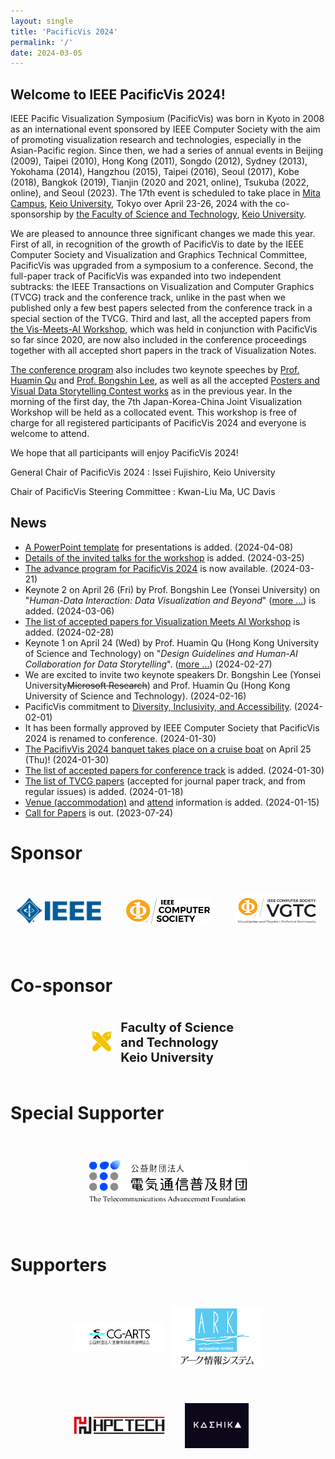 ```yaml
---
layout: single
title: 'PacificVis 2024'
permalink: '/'
date: 2024-03-05
---
```


## Welcome to IEEE PacificVis 2024!

IEEE Pacific Visualization Symposium (PacificVis) was born in Kyoto in 2008 as an international event sponsored by IEEE Computer Society with the aim of promoting visualization research and technologies, especially in the Asian-Pacific region. Since then, we had a series of annual events in Beijing (2009), Taipei (2010), Hong Kong (2011), Songdo (2012), Sydney (2013), Yokohama (2014), Hangzhou (2015), Taipei (2016), Seoul (2017), Kobe (2018), Bangkok (2019), Tianjin (2020 and 2021, online), Tsukuba (2022, online), and Seoul (2023). The 17th event is scheduled to take place in [Mita Campus](https://www.keio.ac.jp/en/maps/mita.html), [Keio University](https://www.keio.ac.jp/en/), Tokyo over April 23-26, 2024 with the co-sponsorship by [the Faculty of Science and Technology](https://www.st.keio.ac.jp/en/), [Keio University](https://www.keio.ac.jp/en/).

We are pleased to announce three significant changes we made this year. First of all, in recognition of the growth of PacificVis to date by the IEEE Computer Society and Visualization and Graphics Technical Committee, PacificVis was upgraded from a symposium to a conference. Second, the full-paper track of PacificVis was expanded into two independent subtracks: the IEEE Transactions on Visualization and Computer Graphics (TVCG) track and the conference track, unlike in the past when we published only a few best papers selected from the conference track in a special section of the TVCG. Third and last, all the accepted papers from [the Vis-Meets-AI Workshop](/pvis2024/program/workshop/), which was held in conjunction with PacificVis so far since 2020, are now also included in the conference proceedings together with all accepted short papers in the track of Visualization Notes. 

[The conference program](https://pacificvis.github.io/pvis2024/program/papers/) also includes two keynote speeches by [Prof. Huamin Qu](/pvis2024/program/keynote/#huamin_qu) and [Prof. Bongshin Lee](/pvis2024/program/keynote/#bongshin_lee), as well as all the accepted [Posters and Visual Data Storytelling Contest works](/pvis2024/program/posters/) as in the previous year. In the morning of the first day, the 7th Japan-Korea-China Joint Visualization Workshop will be held as a collocated event. This workshop is free of charge for all registered participants of PacificVis 2024 and everyone is welcome to attend.

We hope that all participants will enjoy PacificVis 2024!

General Chair of PacificVis 2024
: Issei Fujishiro, Keio University

Chair of PacificVis Steering Committee
: Kwan-Liu Ma, UC Davis


## News

- [A PowerPoint template](/pvis2024/assets/PacificVis2024_template.pptx) for presentations is added.  (2024-04-08)
- [Details of the invited talks for the workshop](/pvis2024/program/workshop/) is added. (2024-03-25)
- [The advance program for PacificVis 2024](/pvis2024/program/) is now available. (2024-03-21)
- Keynote 2 on April 26 (Fri) by Prof. Bongshin Lee (Yonsei University) on "*Human-Data Interaction: Data Visualization and Beyond*" ([more ...](/pvis2024/program/keynote/#bongshin_lee)) is added. (2024-03-06)
- [The list of accepted papers for Visualization Meets AI Workshop](/pvis2024/papers/visxai/) is added. (2024-02-28)
- Keynote 1 on April 24 (Wed) by Prof. Huamin Qu (Hong Kong University of Science and Technology) on "*Design Guidelines and Human-AI Collaboration for Data Storytelling*".  ([more ...](/pvis2024/program/keynote/#huamin_qu)) (2024-02-27)
- We are excited to invite two keynote speakers Dr. Bongshin Lee (Yonsei University~~Microsoft Research~~) and Prof. Huamin Qu (Hong Kong University of Science and Technology). (2024-02-16)
- PacificVis commitment to [Diversity, Inclusivity, and Accessibility](/pvis2024/attend/dia/). (2024-02-01)
- It has been formally approved by IEEE Computer Society that PacificVis 2024 is renamed to conference. (2024-01-30)
- [The PacifivVis 2024 banquet takes place on a cruise boat](/pvis2024/accepted/#banquet-april-25-thu) on April 25 (Thu)! (2024-01-30)
- [The list of accepted papers for conference track](/pvis2024/accepted/#papers-accepted-in-conference-track) is added. (2024-01-30)
- [The list of TVCG papers](/pvis2024/accepted/) (accepted for journal paper track, and from regular issues) is added. (2024-01-18)
- [Venue (accommodation)](/pvis2024/venue/) and [attend](/pvis2024/registration/) information is added. (2024-01-15)
- [Call for Papers](/pvis2024/cfp/) is out. (2023-07-24)

# Sponsor

<!--
Grid についての重要な条件: https://stackoverflow.com/a/66729292
-->

<style>
.grid-container-sponsors {
  display: grid;
  grid-template-columns: 1fr 1fr 1fr;
  grid-template-areas:
    'ieee ieee_cs vgtc';
  text-align: center;
  gap: 40px;
  padding: 10px;
  place-items: center;
}

.grid-container-sponsors > div {
  padding: 20px 0;
  font-size: 30px;
}
</style>

<div class="grid-container-sponsors">
<div><a href="https://www.ieee.org/"><img src="assets/images/sponsors/ieee-mb-blue.png"></a></div>
<div><a href="https://www.computer.org/"><img src="assets/images/sponsors/IEEE-CS_LogoTM-orange.png"></a></div>
<div><a href="https://tc.computer.org/vgtc/"><img width="100%" src="assets/images/sponsors/VGTC-color.svg"></a></div>
</div>

# Co-sponsor

<style>
.grid-container-keio {
  width: 50%;
  margin: auto;
  padding: 20px 0;

  display: grid;
  grid-template-columns: 1fr 5fr;
  grid-template-areas:
    'keio_icon keio_text';
  gap: 10px;
  align-items: center;
}

.grid-container-keio > div {
  font-size: 20px;
  font-weight: 700;
  text-align: left;
}

.keio-icon { grid-area: keio_icon; }
.keio-text { grid-area: keio_text; }
</style>

<div class="grid-container-keio">
<div class="keio-icon"><a href="https://www.keio.ac.jp/en/"><img src="assets/images/sponsors/keio.png"></a></div>
<div class="keio-text">Faculty of Science and Technology<br/>Keio University</div>
</div>

# Special Supporter

<p style="width: 50%; margin: auto; padding: 40px 0"><a href="https://www.taf.or.jp/"><img src="assets/images/supporters/taf.jpg"></a></p>


# Supporters

<style>
.grid-container-supporters {
  display: grid;
  grid-template-columns: 1fr 1fr 1fr 1fr;
  grid-template-areas:
    'cgarts cgarts ark ark'
    'hpctech hpctech kashika kashika';
  place-items: center;
  gap: 10px;
  padding: 10px;
}

.none1 { grid-area: none1; }
.ark { grid-area: ark; }
.cgarts { grid-area: cgarts; }
.hpctech { grid-area: hpctech; }
.kashika { grid-area: kashika; width: 70%; }

.grid-container-supporters > div {
  padding: 20px 0;
  font-size: 30px;
}
</style>

<div class="grid-container-supporters" style="width: 60%; margin: auto;">
<div class="ark"><a href="https://www.cgarts.or.jp/"><img src="assets/images/supporters/ark.svg"></a></div>
<div class="cgarts"><a href="https://www.cgarts.or.jp/"><img src="assets/images/supporters/cg-arts.jpg"></a></div>
<div class="hpctech"><a href="https://www.hpctech.co.jp/"><img src="assets/images/supporters/hpctech.jpg"></a></div>

<div class="kashika"><a href="https://kashika.co.jp/"><img src="assets/images/supporters/kashika.png"></a></div>
<div>
